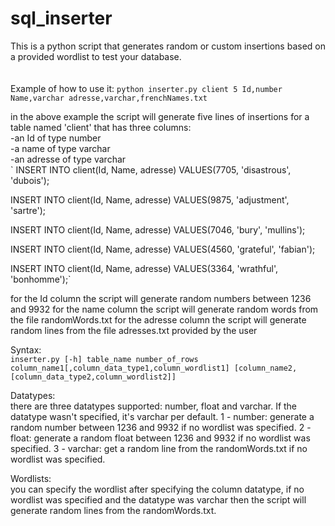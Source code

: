 # sql_inserter
This is a python script that generates random or custom insertions 
based on a provided wordlist to test your database.
<br/><br/><br/>
Example of how to use it:
`python inserter.py client 5 Id,number Name,varchar adresse,varchar,frenchNames.txt`

in the above example the script will generate five lines of insertions for a table named 'client' that has three columns: <br>
-an Id of type number<br/>
-a name of type varchar<br/>
-an adresse of type varchar<br/>
` INSERT INTO client(Id, Name, adresse) VALUES(7705, 'disastrous', 'dubois');

  INSERT INTO client(Id, Name, adresse) VALUES(9875, 'adjustment', 'sartre');

  INSERT INTO client(Id, Name, adresse) VALUES(7046, 'bury', 'mullins');

  INSERT INTO client(Id, Name, adresse) VALUES(4560, 'grateful', 'fabian');

  INSERT INTO client(Id, Name, adresse) VALUES(3364, 'wrathful', 'bonhomme');`

for the Id column the script will generate random numbers between 1236 and 9932 
for the name column the script will generate random words from the file randomWords.txt
for the adresse column the script will generate random lines from the file adresses.txt provided by the user

Syntax:
<br/>
`inserter.py [-h] table_name number_of_rows column_name1[,column_data_type1,column_wordlist1] [column_name2,[column_data_type2,column_wordlist2]]`

Datatypes:
<br/>
there are three datatypes supported: number, float and varchar. If the datatype wasn't specified, it's varchar per default.
1 - number: generate a random number between 1236 and 9932 if no wordlist was specified.
2 - float: generate a random float between 1236 and 9932 if no wordlist was specified.
3 - varchar: get a random line from the randomWords.txt if no wordlist was specified.

Wordlists:
<br/>
you can specify the wordlist after specifying the column datatype, if no wordlist was specified and the datatype was varchar then the script will generate random lines from the randomWords.txt.

